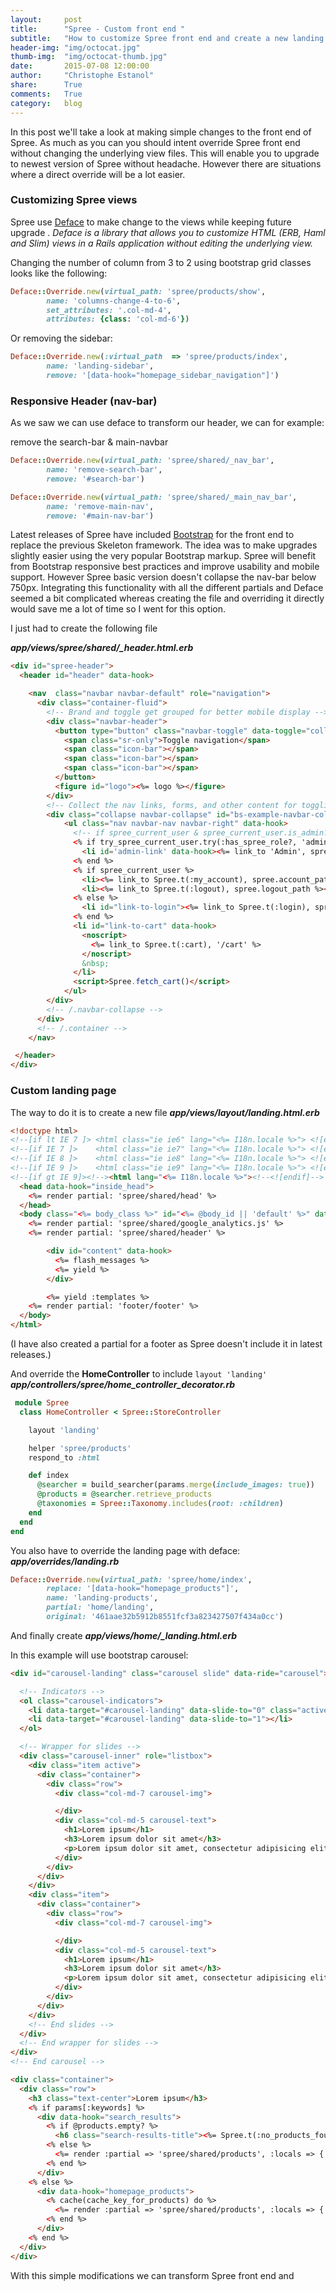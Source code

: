 ```yaml
---
layout:     post
title:      "Spree - Custom front end "
subtitle:   "How to customize Spree front end and create a new landing page and responsive header"
header-img: "img/octocat.jpg"
thumb-img:  "img/octocat-thumb.jpg"
date:       2015-07-08 12:00:00
author:     "Christophe Estanol"
share:      True
comments:   True
category:   blog
---
```


In this post we'll take a look at making simple changes to the front end of Spree.
As much as you can you should intent override Spree front end without changing the underlying view files. This will enable you to upgrade to newest version of Spree without headache. However there are situations where a direct override will be a lot easier.

### Customizing Spree views

Spree use [Deface](https://github.com/spree/deface) to make change to the views while keeping future upgrade . *Deface is a library that allows you to customize HTML (ERB, Haml and Slim) views in a Rails application without editing the underlying view.*

Changing the number of column from 3 to 2 using bootstrap grid classes looks like the following:

```ruby
Deface::Override.new(virtual_path: 'spree/products/show',
        name: 'columns-change-4-to-6',
        set_attributes: '.col-md-4',
        attributes: {class: 'col-md-6'})
```
Or removing the sidebar:

```ruby
Deface::Override.new(:virtual_path  => 'spree/products/index',
        name: 'landing-sidebar',
        remove: '[data-hook="homepage_sidebar_navigation"]')
```

### Responsive Header (nav-bar)

As we saw we can use deface to transform our header, we can for example:

remove the search-bar & main-navbar

```ruby
Deface::Override.new(virtual_path: 'spree/shared/_nav_bar',		
        name: 'remove-search-bar',		
        remove: '#search-bar')		

Deface::Override.new(virtual_path: 'spree/shared/_main_nav_bar',
        name: 'remove-main-nav',		
        remove: '#main-nav-bar')
```

Latest releases of Spree have included [Bootstrap](https://getbootstrap.com) for the front end to replace the previous Skeleton framework. The idea was to make upgrades slightly easier using the very popular Bootstrap markup. Spree will benefit from Bootstrap responsive best practices and improve usability and mobile support.
However Spree basic version doesn't collapse the nav-bar below 750px. Integrating this functionality with all the different partials and Deface seemed a bit complicated whereas creating the file and overriding it directly would save me a lot of time so I went for this option.

I just had to create the following file

 ***app/views/spree/shared/_header.html.erb***

```html
<div id="spree-header">
  <header id="header" data-hook>

    <nav  class="navbar navbar-default" role="navigation">
      <div class="container-fluid">
        <!-- Brand and toggle get grouped for better mobile display -->
        <div class="navbar-header">
          <button type="button" class="navbar-toggle" data-toggle="collapse" data-target="#bs-example-navbar-collapse-1">
            <span class="sr-only">Toggle navigation</span>
            <span class="icon-bar"></span>
            <span class="icon-bar"></span>
            <span class="icon-bar"></span>
          </button>
          <figure id="logo"><%= logo %></figure>
        </div>
        <!-- Collect the nav links, forms, and other content for toggling -->
        <div class="collapse navbar-collapse" id="bs-example-navbar-collapse-1">
            <ul class="nav navbar-nav navbar-right" data-hook>
              <!-- if spree_current_user & spree_current_user.is_admin? -->
              <% if try_spree_current_user.try(:has_spree_role?, 'admin') %>
                <li id='admin-link' data-hook><%= link_to 'Admin', spree.admin_path %></li>
              <% end %>
              <% if spree_current_user %>
                <li><%= link_to Spree.t(:my_account), spree.account_path %></li>
                <li><%= link_to Spree.t(:logout), spree.logout_path %></li>
              <% else %>
                <li id="link-to-login"><%= link_to Spree.t(:login), spree.login_path %></li>
              <% end %>
              <li id="link-to-cart" data-hook>
                <noscript>
                  <%= link_to Spree.t(:cart), '/cart' %>
                </noscript>
                &nbsp;
              </li>
              <script>Spree.fetch_cart()</script>
            </ul>
        </div>
        <!-- /.navbar-collapse -->
      </div>
      <!-- /.container -->
    </nav>

 </header>
</div>
```

### Custom landing page

The way to do it is to create a new file ***app/views/layout/landing.html.erb***

```html
<!doctype html>
<!--[if lt IE 7 ]> <html class="ie ie6" lang="<%= I18n.locale %>"> <![endif]-->
<!--[if IE 7 ]>    <html class="ie ie7" lang="<%= I18n.locale %>"> <![endif]-->
<!--[if IE 8 ]>    <html class="ie ie8" lang="<%= I18n.locale %>"> <![endif]-->
<!--[if IE 9 ]>    <html class="ie ie9" lang="<%= I18n.locale %>"> <![endif]-->
<!--[if gt IE 9]><!--><html lang="<%= I18n.locale %>"><!--<![endif]-->
  <head data-hook="inside_head">
    <%= render partial: 'spree/shared/head' %>
  </head>
  <body class="<%= body_class %>" id="<%= @body_id || 'default' %>" data-hook="body">
    <%= render partial: 'spree/shared/google_analytics.js' %>
    <%= render partial: 'spree/shared/header' %>

        <div id="content" data-hook>
          <%= flash_messages %>
          <%= yield %>
        </div>

        <%= yield :templates %>
    <%= render partial: 'footer/footer' %>
  </body>
</html>
```
(I have also created a partial for a footer as Spree doesn't include it in latest releases.)

And override the **HomeController** to include `layout 'landing'`
***app/controllers/spree/home_controller_decorator.rb***

```ruby
 module Spree
  class HomeController < Spree::StoreController

    layout 'landing'

    helper 'spree/products'
    respond_to :html

    def index
      @searcher = build_searcher(params.merge(include_images: true))
      @products = @searcher.retrieve_products
      @taxonomies = Spree::Taxonomy.includes(root: :children)
    end
  end
end
```
You also have to override the landing page with deface:
***app/overrides/landing.rb***

```ruby
Deface::Override.new(virtual_path: 'spree/home/index',
        replace: '[data-hook="homepage_products"]',
        name: 'landing-products',
        partial: 'home/landing',
        original: '461aae32b5912b8551fcf3a823427507f434a0cc')
```

And finally create ***app/views/home/_landing.html.erb***

In this example will use bootstrap carousel:

```html
<div id="carousel-landing" class="carousel slide" data-ride="carousel">

  <!-- Indicators -->
  <ol class="carousel-indicators">
    <li data-target="#carousel-landing" data-slide-to="0" class="active"></li>
    <li data-target="#carousel-landing" data-slide-to="1"></li>
  </ol>

  <!-- Wrapper for slides -->
  <div class="carousel-inner" role="listbox">
    <div class="item active">
      <div class="container">
        <div class="row">
          <div class="col-md-7 carousel-img">

          </div>
          <div class="col-md-5 carousel-text">
            <h1>Lorem ipsum</h1>
            <h3>Lorem ipsum dolor sit amet</h3>
            <p>Lorem ipsum dolor sit amet, consectetur adipisicing elit. Rem odit eveniet, fugiat inventore quo, exercitationem explicabo voluptas odio, tempore quibusdam dicta repellendus. Soluta corporis, maxime dicta, autem sit praesentium nulla?</p>
          </div>
        </div>
      </div>
    </div>
    <div class="item">
      <div class="container">
        <div class="row">
          <div class="col-md-7 carousel-img">

          </div>
          <div class="col-md-5 carousel-text">
            <h1>Lorem ipsum</h1>
            <h3>Lorem ipsum dolor sit amet</h3>
            <p>Lorem ipsum dolor sit amet, consectetur adipisicing elit. Rem odit eveniet, fugiat inventore quo, exercitationem explicabo voluptas odio, tempore quibusdam dicta repellendus. Soluta corporis, maxime dicta, autem sit praesentium nulla?</p>
          </div>
        </div>
      </div>
    </div>
    <!-- End slides -->
  </div>
  <!-- End wrapper for slides -->
</div>
<!-- End carousel -->

<div class="container">
  <div class="row">
    <h3 class="text-center">Lorem ipsum</h3>
    <% if params[:keywords] %>
      <div data-hook="search_results">
        <% if @products.empty? %>
          <h6 class="search-results-title"><%= Spree.t(:no_products_found) %></h6>
        <% else %>
          <%= render :partial => 'spree/shared/products', :locals => { :products => @products, :taxon => @taxon } %>
        <% end %>
      </div>
    <% else %>
      <div data-hook="homepage_products">
        <% cache(cache_key_for_products) do %>
          <%= render :partial => 'spree/shared/products', :locals => { :products => @products, :taxon => @taxon } %>
        <% end %>
      </div>
    <% end %>
  </div>
</div>
```

With this simple modifications we can transform Spree front end and
